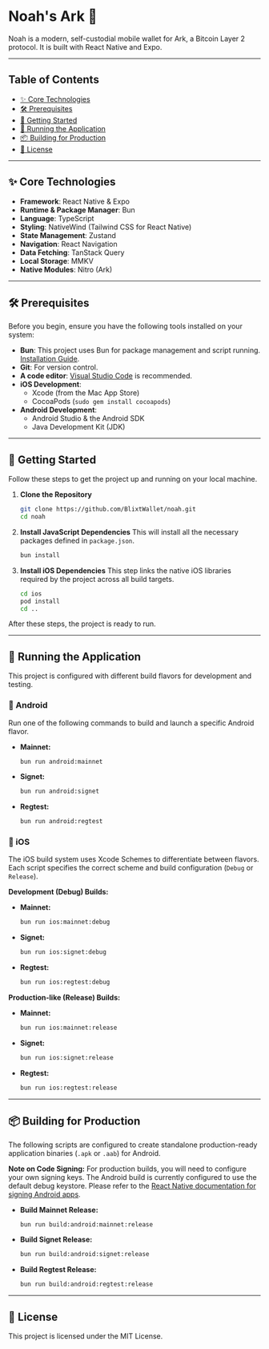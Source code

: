 # Noah's Ark 🚢

Noah is a modern, self-custodial mobile wallet for Ark, a Bitcoin Layer 2 protocol. It is built with React Native and Expo.

---

## Table of Contents

- [✨ Core Technologies](#-core-technologies)
- [🛠️ Prerequisites](#️-prerequisites)
- [🚀 Getting Started](#-getting-started)
- [🏃 Running the Application](#-running-the-application)
- [📦 Building for Production](#-building-for-production)
- [📜 License](#-license)

---

## ✨ Core Technologies

- **Framework**: React Native & Expo
- **Runtime & Package Manager**: Bun
- **Language**: TypeScript
- **Styling**: NativeWind (Tailwind CSS for React Native)
- **State Management**: Zustand
- **Navigation**: React Navigation
- **Data Fetching**: TanStack Query
- **Local Storage**: MMKV
- **Native Modules**: Nitro (Ark)

---

## 🛠️ Prerequisites

Before you begin, ensure you have the following tools installed on your system:

- **Bun**: This project uses Bun for package management and script running. [Installation Guide](https://bun.sh/docs/installation).
- **Git**: For version control.
- **A code editor**: [Visual Studio Code](https://code.visualstudio.com/) is recommended.
- **iOS Development**:
  - Xcode (from the Mac App Store)
  - CocoaPods (`sudo gem install cocoapods`)
- **Android Development**:
  - Android Studio & the Android SDK
  - Java Development Kit (JDK)

---

## 🚀 Getting Started

Follow these steps to get the project up and running on your local machine.

1.  **Clone the Repository**
    ```bash
    git clone https://github.com/BlixtWallet/noah.git
    cd noah
    ```

2.  **Install JavaScript Dependencies**
    This will install all the necessary packages defined in `package.json`.
    ```bash
    bun install
    ```

3.  **Install iOS Dependencies**
    This step links the native iOS libraries required by the project across all build targets.
    ```bash
    cd ios
    pod install
    cd ..
    ```

After these steps, the project is ready to run.

---

## 🏃 Running the Application

This project is configured with different build flavors for development and testing.

### 🤖 Android

Run one of the following commands to build and launch a specific Android flavor.

-   **Mainnet:**
    ```bash
    bun run android:mainnet
    ```
-   **Signet:**
    ```bash
    bun run android:signet
    ```
-   **Regtest:**
    ```bash
    bun run android:regtest
    ```

### 🍏 iOS

The iOS build system uses Xcode Schemes to differentiate between flavors. Each script specifies the correct scheme and build configuration (`Debug` or `Release`).

**Development (Debug) Builds:**

-   **Mainnet:**
    ```bash
    bun run ios:mainnet:debug
    ```
-   **Signet:**
    ```bash
    bun run ios:signet:debug
    ```
-   **Regtest:**
    ```bash
    bun run ios:regtest:debug
    ```

**Production-like (Release) Builds:**

-   **Mainnet:**
    ```bash
    bun run ios:mainnet:release
    ```
-   **Signet:**
    ```bash
    bun run ios:signet:release
    ```
-   **Regtest:**
    ```bash
    bun run ios:regtest:release
    ```

---

## 📦 Building for Production

The following scripts are configured to create standalone production-ready application binaries (`.apk` or `.aab`) for Android.

**Note on Code Signing:** For production builds, you will need to configure your own signing keys. The Android build is currently configured to use the default debug keystore. Please refer to the [React Native documentation for signing Android apps](https://reactnative.dev/docs/signed-apk-android).

-   **Build Mainnet Release:**
    ```bash
    bun run build:android:mainnet:release
    ```
-   **Build Signet Release:**
    ```bash
    bun run build:android:signet:release
    ```
-   **Build Regtest Release:**
    ```bash
    bun run build:android:regtest:release
    ```

---

## 📜 License

This project is licensed under the MIT License.
